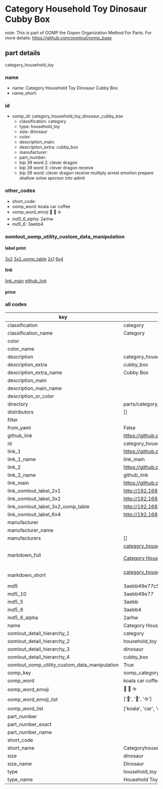# Category Household Toy Dinosaur Cubby Box  

note: This is part of OOMP the Oopen Organization Method For Parts. For more details: https://github.com/oomlout/oomp_base

##  part details



category_household_toy

### name
* name: Category Household Toy Dinosaur Cubby Box
* name_short: 
### id
* oomp_id: category_household_toy_dinosaur_cubby_box
  * classification: category
  * type: household_toy
  * size: dinosaur
  * color: 
  * description_main: 
  * description_extra: cubby_box
  * manufacturer: 
  * part_number: 
  * bip 39 word 2: clever dragon
  * bip 39 word 3: clever dragon receive
  * bip 39 word: clever dragon receive multiply arrest emotion prepare shallow solve sponsor into admit

### other_codes
* short_code: 
* oomp_word: koala car coffee
* oomp_word_emoji :koala: :car: :coffee:
* md5_6_alpha: 2arhw
* md5_6: 3aebb4






### oomlout_oomp_utility_custom_data_manipulation
#### label print
[3x2](http://192.168.1.245:1112/?label=oomp%202arhw)
[3x2_oomp_table](http://192.168.1.107:1112/?label=oomp%202arhw)
[2x1](http://192.168.1.242:1112/?label=oomp%202arhw)
[6x4](http://192.168.1.55:1112/?label=oomp%202arhw)    

#### link

[link_main](https://github.com/oomlout/oomlout_oomp_current_version_messy/tree/main/parts/category_household_toy_dinosaur_cubby_box) [github_link](https://github.com/oomlout/oomlout_oomp_part_src/tree/main/parts/category_household_toy_dinosaur_cubby_box)                             

#### price







### all codes 
| key | value |  
| --- | --- |  
| classification | category |  
| classification_name | Category |  
| color |  |  
| color_name |  |  
| description | category_household_toy |  
| description_extra | cubby_box |  
| description_extra_name | Cubby Box |  
| description_main |  |  
| description_main_name |  |  
| description_or_color |   |  
| directory | parts/category_household_toy_dinosaur_cubby_box |  
| distributors | [] |  
| filter |  |  
| from_yaml | False |  
| github_link | https://github.com/oomlout/oomlout_oomp_part_src/tree/main/parts/category_household_toy_dinosaur_cubby_box |  
| id | category_household_toy_dinosaur_cubby_box |  
| link_1 | https://github.com/oomlout/oomlout_oomp_current_version_messy/tree/main/parts/category_household_toy_dinosaur_cubby_box |  
| link_1_name | link_main |  
| link_2 | https://github.com/oomlout/oomlout_oomp_part_src/tree/main/parts/category_household_toy_dinosaur_cubby_box |  
| link_2_name | github_link |  
| link_main | https://github.com/oomlout/oomlout_oomp_current_version_messy/tree/main/parts/category_household_toy_dinosaur_cubby_box |  
| link_oomlout_label_2x1 | http://192.168.1.242:1112/?label=oomp%202arhw |  
| link_oomlout_label_3x2 | http://192.168.1.245:1112/?label=oomp%202arhw |  
| link_oomlout_label_3x2_oomp_table | http://192.168.1.107:1112/?label=oomp%202arhw |  
| link_oomlout_label_6x4 | http://192.168.1.55:1112/?label=oomp%202arhw |  
| manufacturer |  |  
| manufacturer_name |  |  
| manufacturers | [] |  
| markdown_full | [category_household_toy_dinosaur_cubby_box](https://github.com/oomlout/oomlout_oomp_current_version_messy/tree/main/parts/category_household_toy_dinosaur_cubby_box)<br>[](https://github.com/oomlout/oomlout_oomp_current_version_messy/tree/main/parts/category_household_toy_dinosaur_cubby_box)<br>[Category Household Toy Dinosaur Cubby Box](https://github.com/oomlout/oomlout_oomp_current_version_messy/tree/main/parts/category_household_toy_dinosaur_cubby_box)<br><br> |  
| markdown_short | [category_household_toy_dinosaur_cubby_box](https://github.com/oomlout/oomlout_oomp_current_version_messy/tree/main/parts/category_household_toy_dinosaur_cubby_box)<br><br> |  
| md5 | 3aebb49e77c5153d2306391767108154 |  
| md5_10 | 3aebb49e77 |  
| md5_5 | 3aebb |  
| md5_6 | 3aebb4 |  
| md5_6_alpha | 2arhw |  
| name | Category Household Toy Dinosaur Cubby Box |  
| oomlout_detail_hierarchy_1 | category |  
| oomlout_detail_hierarchy_2 | household_toy |  
| oomlout_detail_hierarchy_3 | dinosaur |  
| oomlout_detail_hierarchy_4 | cubby_box |  
| oomlout_oomp_utility_custom_data_manipulation | True |  
| oomp_key | oomp_category_household_toy_dinosaur_cubby_box |  
| oomp_word | koala car coffee |  
| oomp_word_emoji | :koala: :car: :coffee: |  
| oomp_word_emoji_list | [':koala:', ':car:', ':coffee:'] |  
| oomp_word_list | ['koala', 'car', 'coffee'] |  
| part_number |  |  
| part_number_exact |  |  
| part_number_name |  |  
| short_code |  |  
| short_name | Categoryhouseholdtoy |  
| size | dinosaur |  
| size_name | Dinosaur |  
| type | household_toy |  
| type_name | Household Toy |  

